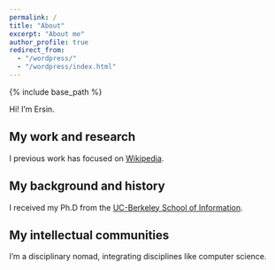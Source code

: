 ```yaml
---
permalink: /
title: "About"
excerpt: "About me"
author_profile: true
redirect_from: 
  - "/wordpress/"
  - "/wordpress/index.html"
---
```


{% include base_path %}

Hi! I’m Ersin.

## My work and research
I previous work has focused on [Wikipedia](http://enwp.org/Wikipedia).

## My background and history
I received my Ph.D from the [UC-Berkeley School of Information](http://ischool.berkeley.edu).

## My intellectual communities
I’m a disciplinary nomad, integrating disciplines like computer science.
